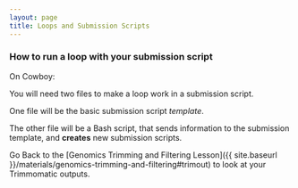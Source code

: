 ```yaml
---
layout: page
title: Loops and Submission Scripts
---
```


### How to run a loop with your submission script

On Cowboy:

You will need two files to make a loop work in a submission script.

One file will be the basic submission script *template*.

The other file will be a Bash script, that sends information to the submission template, and **creates** new submission scripts.



Go Back to the [Genomics Trimming and Filtering Lesson]({{ site.baseurl }}/materials/genomics-trimming-and-filtering#trimout)
to look at your Trimmomatic outputs.

